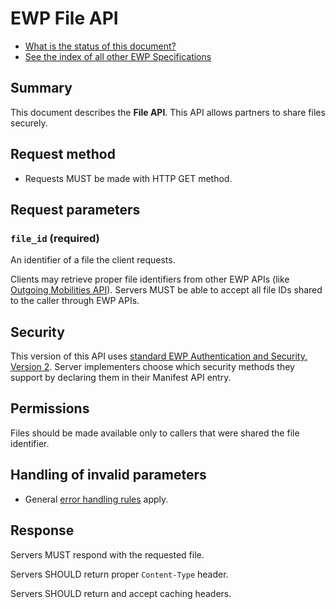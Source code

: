 EWP File API
============

* [What is the status of this document?][statuses]
* [See the index of all other EWP Specifications][develhub]


Summary
-------

This document describes the **File API**. This API allows partners to share files securely.


Request method
--------------

 * Requests MUST be made with HTTP GET method.


Request parameters
------------------

### `file_id` (required)

An identifier of a file the client requests.

Clients may retrieve proper file identifiers from other EWP APIs (like [Outgoing Mobilities API][omobilities-spec]).
Servers MUST be able to accept all file IDs shared to the caller through EWP APIs.


Security
--------

This version of this API uses [standard EWP Authentication and Security, Version 2][sec-v2].
Server implementers choose which security methods they support by declaring them in their Manifest API entry.


Permissions
-----------

Files should be made available only to callers that were shared the file identifier.


Handling of invalid parameters
------------------------------

 * General [error handling rules][error-handling] apply.


Response
--------

Servers MUST respond with the requested file.

Servers SHOULD return proper `Content-Type` header.

Servers SHOULD return and accept caching headers.



[develhub]: http://developers.erasmuswithoutpaper.eu/
[discovery-api]: https://github.com/erasmus-without-paper/ewp-specs-api-discovery
[error-handling]: https://github.com/erasmus-without-paper/ewp-specs-architecture#error-handling
[omobilities-spec]: https://github.com/erasmus-without-paper/ewp-specs-api-omobilities
[sec-v2]: https://github.com/erasmus-without-paper/ewp-specs-sec-intro/tree/stable-v2
[statuses]: https://github.com/erasmus-without-paper/ewp-specs-management#statuses
